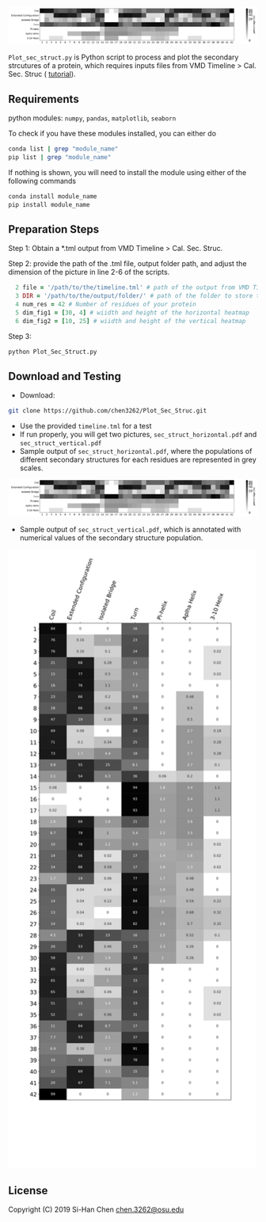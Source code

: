 <img src ="https://github.com/chen3262/Plot_Sec_Struc/blob/master/sec_struct_horizontal.png" width="1300">

```Plot_sec_struct.py``` is Python script to process and plot the secondary strcutures of a protein, which requires inputs files from VMD Timeline > Cal. Sec. Struc ( [tutorial](https://www.ks.uiuc.edu/Training/Tutorials/science/timeline/tutorial_timeline-html/)).

## Requirements
python modules: ```numpy```, ```pandas```, ```matplotlib```, ```seaborn```

To check if you have these modules installed, you can either do
```bash
conda list | grep "module_name"
pip list | grep "module_name"
```
If nothing is shown, you will need to install the module using either of the following commands
```bash
conda install module_name
pip install module_name
```
## Preparation Steps
Step 1: Obtain a *.tml output from VMD Timeline > Cal. Sec. Struc.

Step 2: provide the path of the .tml file, output folder path, and adjust the dimension of the picture in line 2-6 of the scripts.
```ruby
  2 file = '/path/to/the/timeline.tml' # path of the output from VMD Timeline
  3 DIR = '/path/to/the/output/folder/' # path of the folder to store the pidctures
  4 num_res = 42 # Number of residues of your protein
  5 dim_fig1 = [30, 4] # wiidth and height of the horizontal heatmap
  6 dim_fig2 = [10, 25] # wiidth and height of the vertical heatmap
```

Step 3:
```bash
python Plot_Sec_Struct.py
```
## Download and Testing
- Download:
```bash
git clone https://github.com/chen3262/Plot_Sec_Struc.git
```
- Use the provided ```timeline.tml``` for a test
- If run properly, you will get two pictures, ```sec_struct_horizontal.pdf``` and ```sec_struct_vertical.pdf```
- Sample output of ```sec_struct_horizontal.pdf```, where the populations of different secondary structures for each residues are represented in grey scales.
<img src ="https://github.com/chen3262/Plot_Sec_Struc/blob/master/sec_struct_horizontal.png" width="1000">

- Sample output of ```sec_struct_vertical.pdf```, which is annotated with numerical values of the secondary structure population.
<img src ="https://github.com/chen3262/Plot_Sec_Struc/blob/master/sec_struct_vertical.png" width="500">


## License

Copyright (C) 2019 Si-Han Chen chen.3262@osu.edu
